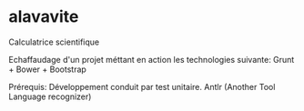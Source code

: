 # alavavite
Calculatrice scientifique

Echaffaudage d'un projet méttant en action les technologies suivante:
Grunt + Bower + Bootstrap

Prérequis:
Développement conduit par test unitaire.
Antlr (Another Tool Language recognizer)
